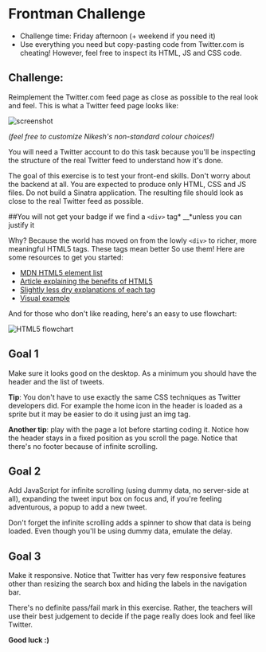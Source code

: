 Frontman Challenge
==================

* Challenge time: Friday afternoon (+ weekend if you need it)
* Use everything you need but copy-pasting code from Twitter.com is cheating! However, feel free to inspect its HTML, JS and CSS code.


Challenge:
-------

Reimplement the Twitter.com feed page as close as possible to the real look and feel. This is what a Twitter feed page looks like: 

![screenshot](https://raw.githubusercontent.com/makersacademy/frontman-challenge/master/images/frontman-screenshot.png?token=AG-Bb_uqwykeW1JiAYpvYOHc15GKnZ5tks5UisNkwA%3D%3D)

_(feel free to customize Nikesh's non-standard colour choices!)_

You will need a Twitter account to do this task because you'll be inspecting the structure of the real Twitter feed to understand how it's done.

The goal of this exercise is to test your front-end skills. Don't worry about the backend at all. You are expected to produce only HTML, CSS and JS files. Do not build a Sinatra application. The resulting file should look as close to the real Twitter feed as possible.

##You will not get your badge if we find a `<div>` tag*
__*unless you can justify it

Why? Because the world has moved on from the lowly `<div>` to richer, more meaningful HTML5 tags. These tags mean better  So use them! Here are some resources to get you started:

* [MDN HTML5 element list](https://developer.mozilla.org/en/docs/Web/Guide/HTML/HTML5/HTML5_element_list)  
* [Article explaining the benefits of HTML5](http://robertnyman.com/2007/10/29/explaining-semantic-mark-up/)
* [Slightly less dry explanations of each tag](https://developer.mozilla.org/en/docs/Web/Guide/HTML/HTML5/HTML5_element_list)
* [Visual example](http://blogs.msdn.com/b/jennifer/archive/2011/08/01/html5-part-1-semantic-markup-and-page-layout.aspx)

And for those who don't like reading, here's an easy to use flowchart:

![HTML5 flowchart](http://html5doctor.com/downloads/h5d-sectioning-flowchart.png)


Goal 1 
-------

Make sure it looks good on the desktop. As a minimum you should have the header and the list of tweets.

__Tip__: You don't have to use exactly the same CSS techniques as Twitter developers did. For example the home icon in the header is loaded as a sprite but it may be easier to do it using just an img tag.

__Another tip__: play with the page a lot before starting coding it. Notice how the header stays in a fixed position as you scroll the page. Notice that there's no footer because of infinite scrolling.

Goal 2
-------

Add JavaScript for infinite scrolling (using dummy data, no server-side at all), expanding the tweet input box on focus and, if you're feeling adventurous, a popup to add a new tweet.

Don't forget the infinite scrolling adds a spinner to show that data is being loaded. Even though you'll be using dummy data, emulate the delay.

Goal 3
------

Make it responsive. Notice that Twitter has very few responsive features other than resizing the search box and hiding the labels in the navigation bar. 

There's no definite pass/fail mark in this exercise. Rather, the teachers will use their best judgement to decide if the page really does look and feel like Twitter.

__Good luck :)__
